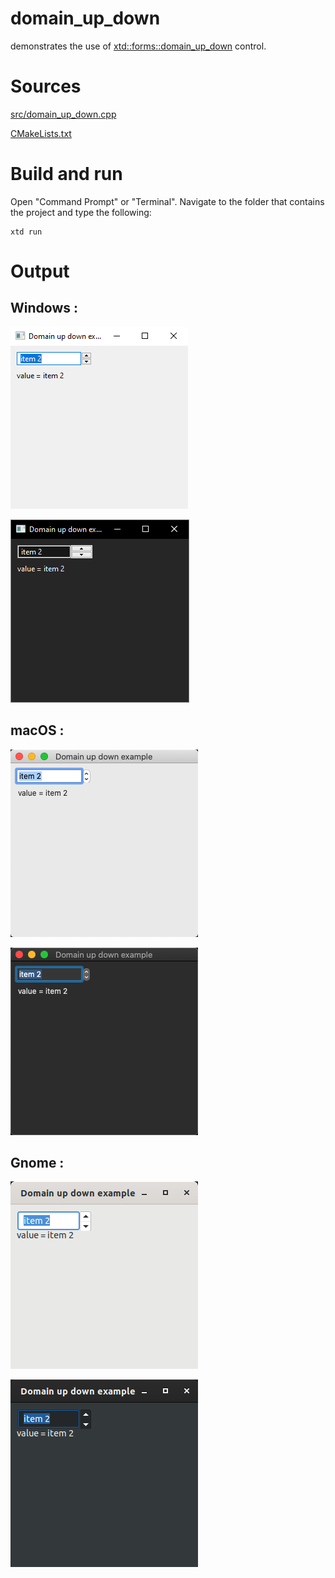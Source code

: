 # domain_up_down

demonstrates the use of [xtd::forms::domain_up_down](../../../src/xtd_forms/include/xtd/forms/domain_up_down.hpp) control.

# Sources

[src/domain_up_down.cpp](src/domain_up_down.cpp)

[CMakeLists.txt](CMakeLists.txt)

# Build and run

Open "Command Prompt" or "Terminal". Navigate to the folder that contains the project and type the following:

```shell
xtd run
```

# Output

## Windows :

![Screenshot](../../../docs/pictures/examples/domain_up_down_w.png)

![Screenshot](../../../docs/pictures/examples/domain_up_down_wd.png)

## macOS :

![Screenshot](../../../docs/pictures/examples/domain_up_down_m.png)

![Screenshot](../../../docs/pictures/examples/domain_up_down_md.png)

## Gnome :

![Screenshot](../../../docs/pictures/examples/domain_up_down_g.png)

![Screenshot](../../../docs/pictures/examples/domain_up_down_gd.png)
